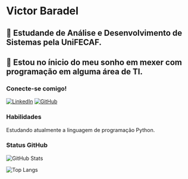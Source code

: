 # **Victor Baradel**
 ## 📖 Estudande de Análise e Desenvolvimento de Sistemas pela UniFECAF.

 ## 💭 Estou no ínicio do meu sonho em mexer com programação em alguma área de TI.

### Conecte-se comigo!

[![LinkedIn](https://img.shields.io/badge/LinkedIn-0077B5?style=for-the-badge&logo=linkedin&logoColor=white)](https://www.linkedin.com/in/victor-baradel/)
[![GitHub](https://img.shields.io/badge/GitHub-100000?style=for-the-badge&logo=github&logoColor=white)](https://github.com/VictorBaradel)

### Habilidades
Estudando atualmente a linguagem de programação Python.

### Status GitHub

![GitHub Stats](https://github-readme-stats.vercel.app/api?username=VictorBaradel&theme=transparent&bg_color=000&border_color=30A3DC&show_icons=true&icon_color=30A3DC&title_color=E94D5F&text_color=FFF)

![Top Langs](https://github-readme-stats-git-masterrstaa-rickstaa.vercel.app/api/top-langs/?username=VictorBaradel&bg_color=000&border_color=30A3DC&title_color=E94D5F&text_color=FFF)
